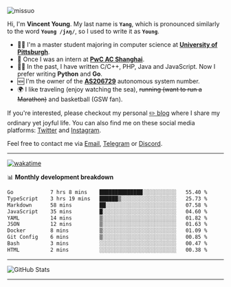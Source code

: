<p align="left"> <img src="https://komarev.com/ghpvc/?username=missuo&label=Profile%20views&color=0e75b6&style=flat" alt="missuo" /> </p>


Hi, I'm **Vincent Young**. My last name is **`Yang`**, which is pronounced similarly to the word **`Young /jʌŋ/`**, so I used to write it as **`Young`**. 

-  👨‍🎓 I'm a master student majoring in computer science at [**University of Pittsburgh**](https://www.pitt.edu).
-  💼 Once I was an intern at **[PwC AC Shanghai](https://www.linkedin.com/company/pwc-ac-shanghai/)**.
-  👨‍💻 In the past, I have written C/C++, PHP, Java and JavaScript. Now I prefer writing **Python** and **Go**.
-  🆕 I'm the owner of the **[AS206729](https://bgp.tools/AS206729)** autonomous system number.
-  🌍 I like traveling (enjoy watching the sea), ~~running (want to run a Marathon)~~ and basketball (GSW fan).

If you're interested, please checkout my personal [✏️ blog](https://missuo.me/) where I share my ordinary yet joyful life. You can also find me on these social media platforms: [Twitter](https://twitter.com/m1ssuo) and [Instagram](https://www.instagram.com/missuo.me).

Feel free to contact me via <a href="mailto:i@yyt.moe">Email</a>, [Telegram](https://t.me/missuo) or [Discord](https://discordapp.com/users/missuo#7448).

-------

[![wakatime](https://wakatime.com/badge/user/c13cd961-40ca-417a-afb6-1f9ea8ac295c.svg)](https://wakatime.com/@missuo)

📊 **Monthly development breakdown**
<!--START_SECTION:waka-->

```txt
Go            7 hrs 8 mins    ██████████████░░░░░░░░░░░   55.40 %
TypeScript    3 hrs 19 mins   ██████▒░░░░░░░░░░░░░░░░░░   25.73 %
Markdown      58 mins         ██░░░░░░░░░░░░░░░░░░░░░░░   07.58 %
JavaScript    35 mins         █░░░░░░░░░░░░░░░░░░░░░░░░   04.60 %
YAML          14 mins         ▒░░░░░░░░░░░░░░░░░░░░░░░░   01.82 %
JSON          12 mins         ▒░░░░░░░░░░░░░░░░░░░░░░░░   01.63 %
Docker        8 mins          ▒░░░░░░░░░░░░░░░░░░░░░░░░   01.09 %
Git Config    6 mins          ▒░░░░░░░░░░░░░░░░░░░░░░░░   00.85 %
Bash          3 mins          ░░░░░░░░░░░░░░░░░░░░░░░░░   00.47 %
HTML          2 mins          ░░░░░░░░░░░░░░░░░░░░░░░░░   00.38 %
```

<!--END_SECTION:waka-->

-------

![GitHub Stats](https://github-readme-stats-opal-alpha-76.vercel.app/api?username=missuo&show_icons=true&theme=transparent)

-------

